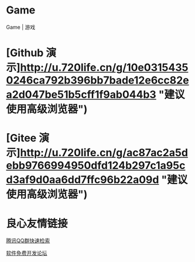 # Game
Game | 游戏

# [Github 演示]http://u.720life.cn/g/10e03154350246ca792b396bb7bade12e6cc82ea2d047be51b5cff1f9ab044b3  "建议使用高级浏览器")

# [Gitee 演示]http://u.720life.cn/g/ac87ac2a5debb9766994950dfd124b297c1a95cd3af9d0aa6dd7ffc96b22a09d  "建议使用高级浏览器")



 # 良心友情链接

[腾讯QQ群快速检索](http://u.720life.cn/s/8cf73f7c)

[软件免费开发论坛](http://u.720life.cn/s/bbb01dc0)